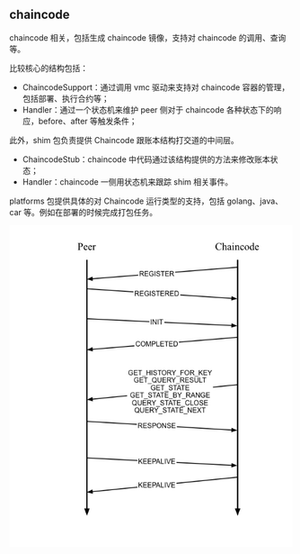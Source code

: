 ## chaincode

chaincode 相关，包括生成 chaincode 镜像，支持对 chaincode 的调用、查询等。

比较核心的结构包括：

* ChaincodeSupport：通过调用 vmc 驱动来支持对 chaincode 容器的管理，包括部署、执行合约等；
* Handler：通过一个状态机来维护 peer 侧对于 chaincode 各种状态下的响应，before、after 等触发条件；

此外，shim 包负责提供 Chaincode 跟账本结构打交道的中间层。

* ChaincodeStub：chaincode 中代码通过该结构提供的方法来修改账本状态；
* Handler：chaincode 一侧用状态机来跟踪 shim 相关事件。

platforms 包提供具体的对 Chaincode 运行类型的支持，包括 golang、java、car 等。例如在部署的时候完成打包任务。


![](../_images/chaincode_msg.png)